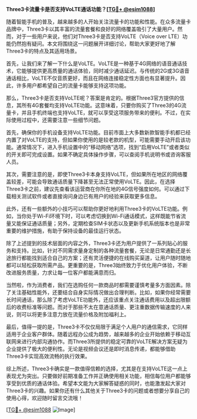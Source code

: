 **Three3卡流量卡是否支持VoLTE通话功能？[[TG💪+ @esim1088](https://t.me/s/esim1088)]**

随着智能手机的普及，越来越多的人开始关注流量卡的功能和性能。在众多流量卡品牌中，Three3卡以其丰富的流量套餐和良好的网络覆盖吸引了大量用户。然而，对于一些用户来说，他们对Three3卡是否支持VoLTE（Voice over LTE）功能仍然抱有疑问。本文将围绕这一问题展开详细讨论，帮助大家更好地了解Three3卡的特点及其适用场景。

首先，让我们来了解一下什么是VoLTE。VoLTE是一种基于4G网络的语音通话技术，它能够提供更高质量的通话体验，同时减少通话延迟。与传统的2G或3G语音通话相比，VoLTE不仅音质更好，而且在网络连接稳定性方面也有显著提升。因此，许多用户都希望自己的流量卡能够支持这项功能。

那么，Three3卡是否支持VoLTE呢？答案是肯定的。根据Three3官方提供的信息，其所有4G套餐均支持VoLTE功能。这意味着，只要你购买了Three3的4G流量卡，并且手机终端也支持VoLTE，就可以享受这项服务带来的便利。不过，在实际使用过程中，还需要注意一些细节问题。

首先，确保你的手机设备支持VoLTE功能。目前市面上大多数新款智能手机都已经内置了对VoLTE的支持，但如果你使用的是较老款的机型，可能需要手动开启该功能。通常情况下，进入手机设置中的“移动网络”选项，找到“启用VoLTE”或者类似的开关即可完成设置。如果不确定具体操作步骤，可以查阅手机说明书或咨询客服人员。

其次，需要注意的是，即使Three3卡本身支持VoLTE，但如果所在地区的网络覆盖较差，可能会导致通话质量下降甚至无法正常使用VoLTE。因此，在选择Three3卡之前，建议先查看该运营商在你所在地的4G信号强度如何。可以通过下载相关测试软件或者直接询问身边已有用户的经验来获取更多信息。

此外，还有一些额外的小技巧可以帮助你更好地利用Three3卡的VoLTE功能。例如，当你处于Wi-Fi环境下时，可以考虑切换到Wi-Fi通话模式，这样既能节省流量又能保证通话质量；另外，定期检查SIM卡状态以及更新手机系统版本也是非常重要的维护措施，有助于保持设备的最佳运行状态。

除了上述提到的技术层面的内容之外，Three3卡还为用户提供了一系列贴心的服务和支持。比如，针对不同需求量身定制的各种流量套餐，无论是日常通勤还是长途旅行都能找到适合自己的方案；还有灵活便捷的在线购买渠道，让用户随时随地都可以轻松获取所需产品。更重要的是，Three3始终致力于优化用户体验，不断改进服务质量，力求让每一位客户都能满意而归。

当然啦，作为消费者，我们在选购任何一款商品时都需要谨慎考量多方面因素。除了关注基础性能外，还要结合自身实际情况做出合理判断。比如，如果你经常需要长时间通话，那么除了考虑VoLTE功能外，还应该重点关注通话费用以及超出限额后的收费标准等问题。而对于那些不太在意通话质量、更注重数据传输速度的人来说，则可以将更多注意力放在流量价格及附加福利上。

最后，值得一提的是，Three3卡不仅仅局限于满足个人用户的通信需求，它同样适用于企业客户群体。随着远程办公成为趋势，越来越多的企业开始依赖于移动互联网来进行内部沟通协作。而Three3所提供的稳定可靠的VoLTE解决方案无疑为企业提供了极大的便利性。无论是视频会议还是即时消息传递，都能够借助Three3卡实现高效流畅的执行效果。

综上所述，Three3卡确实是一款值得信赖的选择，尤其是在支持VoLTE这一点上表现尤为突出。只要做好前期准备工作并正确使用相关功能，相信每位用户都能够享受到优质的通话体验。希望本文能为大家解答疑惑的同时，也能激发起大家对Three3卡的兴趣。如果你还有什么其他关于Three3卡的问题或者想要分享自己的使用心得，欢迎随时留言交流哦！

[[TG💪+ @esim1088](https://t.me/s/esim1088) ![Image](https://i.postimg.cc/4NQfJmqS/Snipaste-2025-05-13-00-14-12.png)]